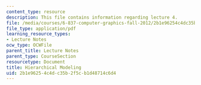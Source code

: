 ```yaml
---
content_type: resource
description: This file contains information regarding lecture 4.
file: /media/courses/6-837-computer-graphics-fall-2012/2b1e96254c4dc35b2f5cb1d48714c6d4_MIT6_837F12_Lec04.pdf
file_type: application/pdf
learning_resource_types:
- Lecture Notes
ocw_type: OCWFile
parent_title: Lecture Notes
parent_type: CourseSection
resourcetype: Document
title: Hierarchical Modeling
uid: 2b1e9625-4c4d-c35b-2f5c-b1d48714c6d4
---
```

